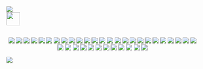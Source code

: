 <a>
<a href="https://github.com/5R33CH4/5R33CH4/blob/main/README.md#README.md">
  <img src="https://raw.githubusercontent.com/5R33CH4/backpack/main/svg/badges/back.svg">
</a>
<br>
 <a href="https://github.com/5R33CH4/5R33CH4/blob/main/dev-jokes.md">
  <img src="https://img.shields.io/badge/Refresh-Jokes%20-red?style=for-the-badge" height="35">
 </a> 
  
  
<p align="center">
  <br>
<img src = "https://readme-jokes.vercel.app/api">
 <img src = "https://readme-jokes.vercel.app/api?theme=gradientBlue">
 <img src = "https://readme-jokes.vercel.app/api?theme=solidBlue">
 <img src = "https://readme-jokes.vercel.app/api?theme=halloween">
 <img src = "https://readme-jokes.vercel.app/api?theme=watermelon">
 <img src = "https://readme-jokes.vercel.app/api?theme=pinkish">
 <img src = "https://readme-jokes.vercel.app/api?theme=daySky">
 <img src = "https://readme-jokes.vercel.app/api?theme=radical">
 <img src = "https://readme-jokes.vercel.app/api?theme=merko">
 <img src = "https://readme-jokes.vercel.app/api?theme=gruvbox">
 <img src = "https://readme-jokes.vercel.app/api?theme=tokyonight">
 <img src = "https://readme-jokes.vercel.app/api?theme=onedark">
 <img src = "https://readme-jokes.vercel.app/api?theme=cobalt">
 <img src = "https://readme-jokes.vercel.app/api?theme=synthwave">
 <img src = "https://readme-jokes.vercel.app/api?theme=dracula">
 <img src = "https://readme-jokes.vercel.app/api?theme=prussian">
 <img src = "https://readme-jokes.vercel.app/api?theme=monokai">
 <img src = "https://readme-jokes.vercel.app/api?theme=vue">
 <img src = "https://readme-jokes.vercel.app/api?theme=vue-dark">
 <img src = "https://readme-jokes.vercel.app/api?theme=nightowl">
 <img src = "https://readme-jokes.vercel.app/api?theme=buefy">
 <img src = "https://readme-jokes.vercel.app/api?theme=blue-green">
 <img src = "https://readme-jokes.vercel.app/api?theme=algolia">
 <img src = "https://readme-jokes.vercel.app/api?theme=darcula">
 <img src = "https://readme-jokes.vercel.app/api?theme=bear">
 <img src = "https://readme-jokes.vercel.app/api?theme=solarized-dark">
 <img src = "https://readme-jokes.vercel.app/api?theme=solarized-light">
 <img src = "https://readme-jokes.vercel.app/api?theme=gotham">
 <img src = "https://readme-jokes.vercel.app/api?theme=material-palenight">
 <img src = "https://readme-jokes.vercel.app/api?theme=graywhite">
 <img src = "https://readme-jokes.vercel.app/api?theme=ayu-mirage">
 <img src = "https://readme-jokes.vercel.app/api?theme=calm">
 <img src = "https://readme-jokes.vercel.app/api?theme=flag-india">
 <img src = "https://readme-jokes.vercel.app/api?theme=omni">
 <img src = "https://readme-jokes.vercel.app/api?theme=react">
 <img src = "https://readme-jokes.vercel.app/api?theme=blueberry">
 <img src = "https://readme-jokes.vercel.app/api?theme=random">
 </p>
  
  ![](https://api.ghprofile.me/view?username=5R33CH4&style=for-the-badge)
